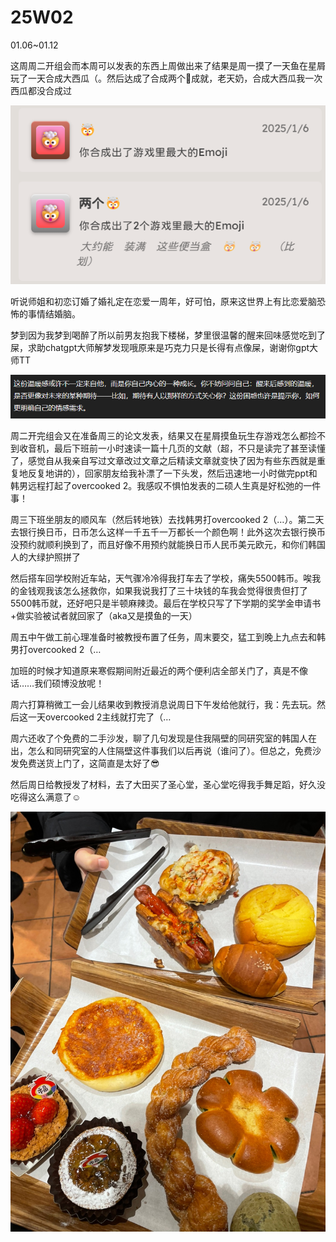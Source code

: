 # 25W02

01.06~01.12

这周周二开组会而本周可以发表的东西上周做出来了结果是周一摸了一天鱼在星屑玩了一天合成大西瓜（。然后达成了合成两个🤯成就，老天奶，合成大西瓜我一次西瓜都没合成过

![alt text](image-5.png)

听说师姐和初恋订婚了婚礼定在恋爱一周年，好可怕，原来这世界上有比恋爱脑恐怖的事情结婚脑。

梦到因为我梦到喝醉了所以前男友抱我下楼梯，梦里很温馨的醒来回味感觉吃到了屎，求助chatgpt大师解梦发现哦原来是巧克力只是长得有点像屎，谢谢你gpt大师TT

![alt text](image-6.png)

周二开完组会又在准备周三的论文发表，结果又在星屑摸鱼玩生存游戏怎么都捡不到收音机，最后下班前一小时速读一篇十几页的文献（超，不只是读完了甚至读懂了，感觉自从我亲自写过文章改过文章之后精读文章就变快了因为有些东西就是重复地反复地讲的），回家朋友给我补漂了一下头发，然后迅速地一小时做完ppt和韩男远程打起了overcooked 2。我感叹不惧怕发表的二硕人生真是好松弛的一件事！

周三下班坐朋友的顺风车（然后转地铁）去找韩男打overcooked 2（…）。第二天去银行换日币，日币怎么这样一千五千一万都长一个颜色啊！此外这次去银行换币没预约就顺利换到了，而且好像不用预约就能换日币人民币美元欧元，和你们韩国人的大绿护照拼了

然后搭车回学校附近车站，天气骤冷冷得我打车去了学校，痛失5500韩币。唉我的金钱观我该怎么拯救你，如果我说我打了三十块钱的车我会觉得很贵但打了5500韩币就，还好吧只是半顿麻辣烫。最后在学校只写了下学期的奖学金申请书+做实验被试者就回家了（aka又是摸鱼的一天）

周五中午做工前心理准备时被教授布置了任务，周末要交，猛工到晚上九点去和韩男打overcooked 2（…

加班的时候才知道原来寒假期间附近最近的两个便利店全部关门了，真是不像话……我们硕博没放呢！

周六打算稍微工一会儿结果收到教授消息说周日下午发给他就行，我：先去玩。然后这一天overcooked 2主线就打完了（…

周六还收了个免费的二手沙发，聊了几句发现是住我隔壁的同研究室的韩国人在出，怎么和同研究室的人住隔壁这件事我们以后再说（谁问了）。但总之，免费沙发免费送货上门了，这简直是太好了😎

然后周日给教授发了材料，去了大田买了圣心堂，圣心堂吃得我手舞足蹈，好久没吃得这么满意了☺️

![alt text](image-7.png ':size=50%')